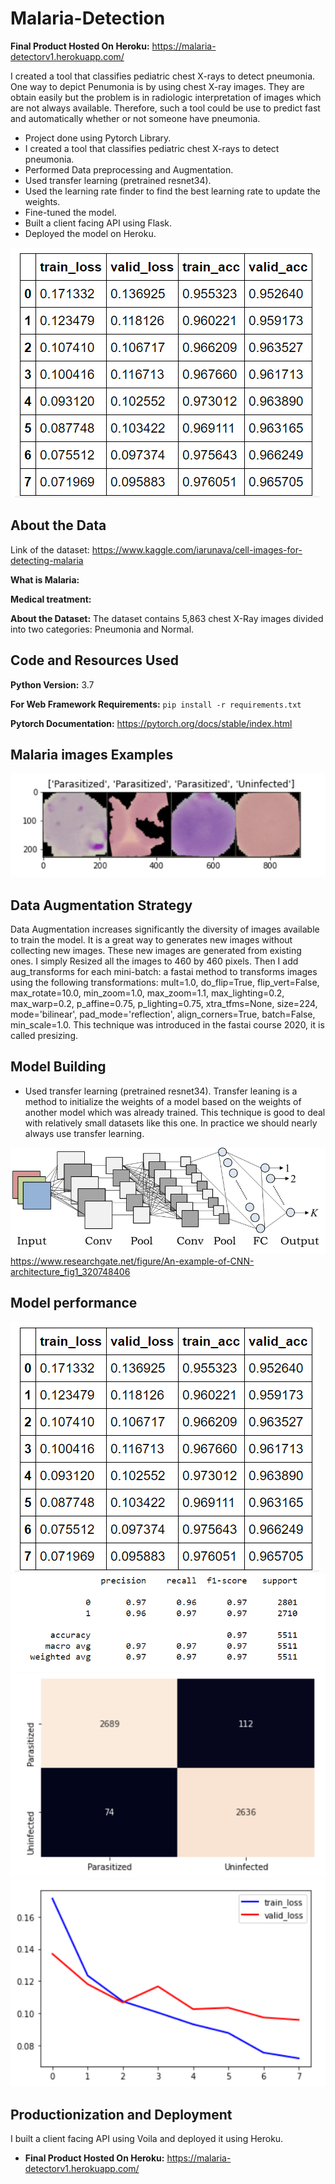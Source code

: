 # Malaria-Detection

**Final Product Hosted On Heroku:** https://malaria-detectorv1.herokuapp.com/

I created a tool that classifies pediatric chest X-rays to detect pneumonia. One way to depict Penumonia is by using chest X-ray images. They are obtain easily but the problem is in radiologic interpretation of images which are not always available. Therefore, such a tool could be use to predict fast and automatically whether or not someone have pneumonia. 

*   Project done using Pytorch Library.
*   I created a tool that classifies pediatric chest X-rays to detect pneumonia.
*   Performed Data preprocessing and Augmentation.
*   Used transfer learning (pretrained resnet34). 
*   Used the learning rate finder to find the best learning rate to update the weights. 
*   Fine-tuned the model.
*   Built a client facing API using Flask.
*   Deployed the model on Heroku.


![alt text](https://github.com/gaetanlop/Malaria_Detection/blob/master/results%20malaria.PNG)

## About the Data
Link of the dataset: https://www.kaggle.com/iarunava/cell-images-for-detecting-malaria

**What is Malaria:** 

**Medical treatment:** 

**About the Dataset:** The dataset contains 5,863 chest X-Ray images divided into two categories: Pneumonia and Normal.

## Code and Resources Used

**Python Version:** 3.7

**For Web Framework Requirements:** ```pip install -r requirements.txt```

**Pytorch Documentation:** https://pytorch.org/docs/stable/index.html


## Malaria images Examples

![alt text](https://github.com/gaetanlop/Malaria_Detection/blob/master/malaria%20data.PNG)


## Data Augmentation Strategy
Data Augmentation increases significantly the diversity of images available to train the model. It is a great way to generates new images without collecting new images. These new images are generated from existing ones.
I simply Resized all the images to 460 by 460 pixels. Then I add aug_transforms for each mini-batch: a fastai method to transforms images using the following transformations: mult=1.0, do_flip=True, flip_vert=False, max_rotate=10.0, min_zoom=1.0, max_zoom=1.1, max_lighting=0.2, max_warp=0.2, p_affine=0.75, p_lighting=0.75, xtra_tfms=None, size=224, mode='bilinear', pad_mode='reflection', align_corners=True, batch=False, min_scale=1.0. This technique was introduced in the fastai course 2020, it is called presizing.

## Model Building
* Used transfer learning (pretrained resnet34). Transfer leaning is a method to initialize the weights of a model based on the weights of another model which was already trained. This technique is good to deal with relatively small datasets like this one. In practice we should nearly always use transfer learning.

![alt text](https://github.com/gaetanlop/Pneumonia-Detection/blob/master/An-example-of-CNN-architecture.png)
https://www.researchgate.net/figure/An-example-of-CNN-architecture_fig1_320748406



## Model performance


![alt text](https://github.com/gaetanlop/Malaria_Detection/blob/master/results%20malaria.PNG)
![alt_text](https://github.com/gaetanlop/Malaria_Detection/blob/master/classification%20report%20malaria.PNG)
![alt text](https://github.com/gaetanlop/Malaria_Detection/blob/master/confusion%20matrix%20malaria.PNG)
![alt text](https://github.com/gaetanlop/Malaria_Detection/blob/master/graph%20loss%20malaria.PNG)

## Productionization and Deployment
I built a client facing API using Voila and deployed it using Heroku.
* **Final Product Hosted On Heroku:** https://malaria-detectorv1.herokuapp.com/
